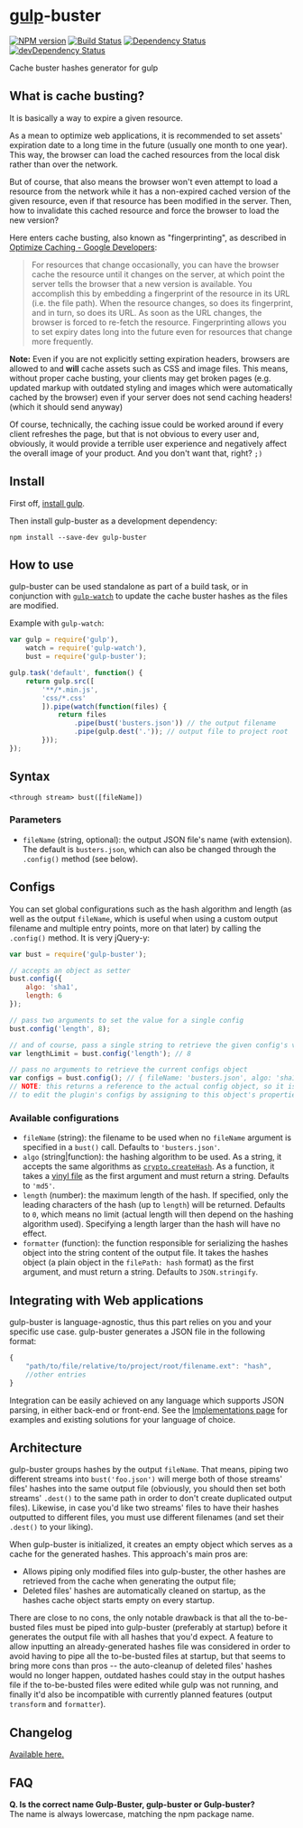 # [gulp](https://github.com/gulpjs/gulp/)-buster
[![NPM version](https://badge.fury.io/js/gulp-buster.png)](https://npmjs.org/package/gulp-buster)
[![Build Status](https://travis-ci.org/UltCombo/gulp-buster.png?branch=master)](https://travis-ci.org/UltCombo/gulp-buster)
[![Dependency Status](https://david-dm.org/UltCombo/gulp-buster.png)](https://david-dm.org/UltCombo/gulp-buster)
[![devDependency Status](https://david-dm.org/UltCombo/gulp-buster/dev-status.png)](https://david-dm.org/UltCombo/gulp-buster#info=devDependencies)

Cache buster hashes generator for gulp

## What is cache busting?

It is basically a way to expire a given resource.

As a mean to optimize web applications, it is recommended to set assets' expiration date to a long time in the future (usually one month to one year). This way, the browser can load the cached resources from the local disk rather than over the network.

But of course, that also means the browser won't even attempt to load a resource from the network while it has a non-expired cached version of the given resource, even if that resource has been modified in the server. Then, how to invalidate this cached resource and force the browser to load the new version?

Here enters cache busting, also known as "fingerprinting", as described in [Optimize Caching - Google Developers](https://developers.google.com/speed/docs/best-practices/caching):

> For resources that change occasionally, you can have the browser cache the resource until it changes on the server, at which point the server tells the browser that a new version is available. You accomplish this by embedding a fingerprint of the resource in its URL (i.e. the file path). When the resource changes, so does its fingerprint, and in turn, so does its URL. As soon as the URL changes, the browser is forced to re-fetch the resource. Fingerprinting allows you to set expiry dates long into the future even for resources that change more frequently.

**Note:** Even if you are not explicitly setting expiration headers, browsers are allowed to and **will** cache assets such as CSS and image files. This means, without proper cache busting, your clients may get broken pages (e.g. updated markup with outdated styling and images which were automatically cached by the browser) even if your server does not send caching headers! (which it should send anyway)

Of course, technically, the caching issue could be worked around if every client refreshes the page, but that is not obvious to every user and, obviously, it would provide a terrible user experience and negatively affect the overall image of your product. And you don't want that, right? `;)`

## Install

First off, [install gulp](https://github.com/gulpjs/gulp/blob/master/docs/getting-started.md).

Then install gulp-buster as a development dependency:

```
npm install --save-dev gulp-buster
```

## How to use

gulp-buster can be used standalone as part of a build task, or in conjunction with [`gulp-watch`](https://npmjs.org/package/gulp-watch) to update the cache buster hashes as the files are modified.

Example with `gulp-watch`:

```js
var gulp = require('gulp'),
	watch = require('gulp-watch'),
	bust = require('gulp-buster');

gulp.task('default', function() {
	return gulp.src([
		'**/*.min.js',
		'css/*.css'
		]).pipe(watch(function(files) {
			return files
				.pipe(bust('busters.json')) // the output filename
				.pipe(gulp.dest('.')); // output file to project root
		}));
});
```

## Syntax

```none
<through stream> bust([fileName])
```

### Parameters

- `fileName` (string, optional): the output JSON file's name (with extension). The default is `busters.json`, which can also be changed through the `.config()` method (see below).

## Configs

You can set global configurations such as the hash algorithm and length (as well as the output `fileName`, which is useful when using a custom output filename and multiple entry points, more on that later) by calling the `.config()` method. It is very jQuery-y:

```js
var bust = require('gulp-buster');

// accepts an object as setter
bust.config({
	algo: 'sha1',
	length: 6
});

// pass two arguments to set the value for a single config
bust.config('length', 8);

// and of course, pass a single string to retrieve the given config's value
var lengthLimit = bust.config('length'); // 8

// pass no arguments to retrieve the current configs object
var configs = bust.config(); // { fileName: 'busters.json', algo: 'sha1', length: 8 [, ...] }
// NOTE: this returns a reference to the actual config object, so it is possible (but not advisable)
// to edit the plugin's configs by assigning to this object's properties.
```

### Available configurations

- `fileName` (string): the filename to be used when no `fileName` argument is specified in a `bust()` call. Defaults to `'busters.json'`.
- `algo` (string|function): the hashing algorithm to be used. As a string, it accepts the same algorithms as [`crypto.createHash`](http://nodejs.org/api/crypto.html#crypto_crypto_createhash_algorithm). As a function, it takes a [vinyl file](https://github.com/wearefractal/vinyl) as the first argument and must return a string. Defaults to `'md5'`.
- `length` (number): the maximum length of the hash. If specified, only the leading characters of the hash (up to `length`) will be returned. Defaults to `0`, which means no limit (actual length will then depend on the hashing algorithm used). Specifying a length larger than the hash will have no effect.
- `formatter` (function): the function responsible for serializing the hashes object into the string content of the output file. It takes the hashes object (a plain object in the `filePath: hash` format) as the first argument, and must return a string. Defaults to `JSON.stringify`.

## Integrating with Web applications

gulp-buster is language-agnostic, thus this part relies on you and your specific use case. gulp-buster generates a JSON file in the following format:

```js
{
	"path/to/file/relative/to/project/root/filename.ext": "hash",
	//other entries
}
```

Integration can be easily achieved on any language which supports JSON parsing, in either back-end or front-end. See the [Implementations page](https://github.com/UltCombo/gulp-buster/blob/master/IMPLEMENTATIONS.md) for examples and existing solutions for your language of choice.

## Architecture

gulp-buster groups hashes by the output `fileName`. That means, piping two different streams into `bust('foo.json')` will merge both of those streams' files' hashes into the same output file (obviously, you should then set both streams' `.dest()` to the same path in order to don't create duplicated output files). Likewise, in case you'd like two streams' files to have their hashes outputted to different files, you must use different filenames (and set their `.dest()` to your liking).

When gulp-buster is initialized, it creates an empty object which serves as a cache for the generated hashes. This approach's main pros are:

- Allows piping only modified files into gulp-buster, the other hashes are retrieved from the cache when generating the output file;
- Deleted files' hashes are automatically cleaned on startup, as the hashes cache object starts empty on every startup.

There are close to no cons, the only notable drawback is that all the to-be-busted files must be piped into gulp-buster (preferably at startup) before it generates the output file with all hashes that you'd expect. A feature to allow inputting an already-generated hashes file was considered in order to avoid having to pipe all the to-be-busted files at startup, but that seems to bring more cons than pros -- the auto-cleanup of deleted files' hashes would no longer happen, outdated hashes could stay in the output hashes file if the to-be-busted files were edited while gulp was not running, and finally it'd also be incompatible with currently planned features (output `transform` and `formatter`).

## Changelog

[Available here.](https://github.com/UltCombo/gulp-buster/blob/master/CHANGELOG.md)

## FAQ

**Q. Is the correct name Gulp-Buster, gulp-buster or Gulp-buster?**<br>
The name is always lowercase, matching the npm package name.
